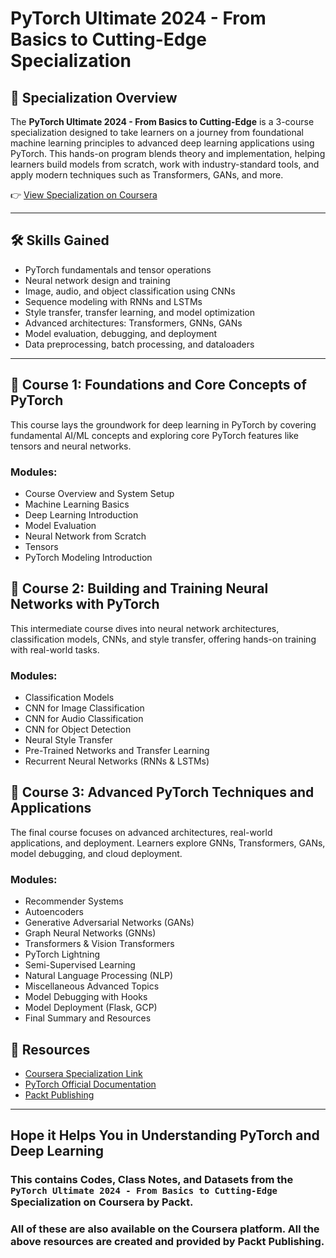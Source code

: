 # PyTorch Ultimate 2024 - From Basics to Cutting-Edge Specialization
## 🧠 Specialization Overview

The **PyTorch Ultimate 2024 - From Basics to Cutting-Edge** is a 3-course specialization designed to take learners on a journey from foundational machine learning principles to advanced deep learning applications using PyTorch. This hands-on program blends theory and implementation, helping learners build models from scratch, work with industry-standard tools, and apply modern techniques such as Transformers, GANs, and more.

👉 [View Specialization on Coursera](https://www.coursera.org/specializations/packt-pytorch-ultimate-2024---from-basics-to-cutting-edge)

---

## 🛠️ Skills Gained
-   PyTorch fundamentals and tensor operations
-   Neural network design and training
-   Image, audio, and object classification using CNNs
-   Sequence modeling with RNNs and LSTMs
-   Style transfer, transfer learning, and model optimization
-   Advanced architectures: Transformers, GNNs, GANs
-   Model evaluation, debugging, and deployment
-   Data preprocessing, batch processing, and dataloaders

---
## 📘 Course 1: Foundations and Core Concepts of PyTorch
This course lays the groundwork for deep learning in PyTorch by covering fundamental AI/ML concepts and exploring core PyTorch features like tensors and neural networks.

### Modules:
-   Course Overview and System Setup
-   Machine Learning Basics
-   Deep Learning Introduction
-   Model Evaluation
-   Neural Network from Scratch
-   Tensors
-   PyTorch Modeling Introduction

  
## 📘 Course 2: Building and Training Neural Networks with PyTorch
This intermediate course dives into neural network architectures, classification models, CNNs, and style transfer, offering hands-on training with real-world tasks.

### Modules:
-   Classification Models
-   CNN for Image Classification
-   CNN for Audio Classification
-   CNN for Object Detection
-   Neural Style Transfer
-   Pre-Trained Networks and Transfer Learning
-   Recurrent Neural Networks (RNNs & LSTMs)


## 📘 Course 3: Advanced PyTorch Techniques and Applications
The final course focuses on advanced architectures, real-world applications, and deployment. Learners explore GNNs, Transformers, GANs, model debugging, and cloud deployment.

### Modules:
-   Recommender Systems
-   Autoencoders
-   Generative Adversarial Networks (GANs)
-   Graph Neural Networks (GNNs)
-   Transformers & Vision Transformers
-   PyTorch Lightning
-   Semi-Supervised Learning
-   Natural Language Processing (NLP)
-   Miscellaneous Advanced Topics
-   Model Debugging with Hooks
-   Model Deployment (Flask, GCP)
-   Final Summary and Resources


## 🔗 Resources
-   [Coursera Specialization Link](https://www.coursera.org/specializations/packt-pytorch-ultimate-2024---from-basics-to-cutting-edge)
-   [PyTorch Official Documentation](https://pytorch.org/docs/stable/index.html)
-   [Packt Publishing](https://www.packtpub.com/)
  
---
## Hope it Helps You in Understanding PyTorch and Deep Learning
### This contains Codes, Class Notes, and Datasets from the `PyTorch Ultimate 2024 - From Basics to Cutting-Edge` Specialization on Coursera by Packt.
### All of these are also available on the Coursera platform. All the above resources are created and provided by Packt Publishing.
